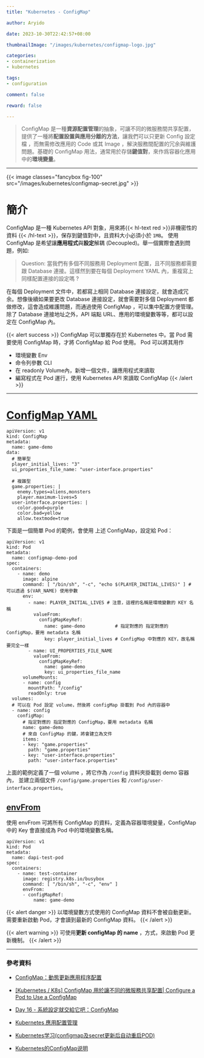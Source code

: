 ```yaml
---
title: "Kubernetes - ConfigMap"

author: Aryido

date: 2023-10-30T22:42:57+08:00

thumbnailImage: "/images/kubernetes/configmap-logo.jpg"

categories:
- containerization
- kubernetes

tags:
- configuration

comment: false

reward: false

---
```


<!--BODY-->
> ConfigMap 是一種**資源配置管理**的抽象，可讓不同的微服務間共享配置，提供了一種將**配置設置與應用分離的方法**，讓我們可以只更新 Config 設定檔 ，而無需修改應用的 Code 或其 Image ，解決服務間配置的冗余與維護問題。基礎的 ConfigMap 用法，通常用於存儲**鍵值對**，來作爲容器化應用中的**環境變量**。
>
> <!--more-->

---
{{< image classes="fancybox fig-100" src="/images/kubernetes/configmap-secret.jpg" >}}

# 簡介
ConfigMap 是一種 Kubernetes API 對象，用來將{{< hl-text red >}}非機密性的資料
{{< /hl-text >}}，保存到鍵值對中，且資料大小必須小於 ```1MB```。 使用 ConfigMap 是希望讓**應用程式**與**設定**解耦 (Decoupled)。舉一個實際會遇到問題，例如:
> Question: 當我們有多個不同服務用 Deployment 配置，且不同服務都需要跟 Database 連接。這樣然到要在每個 Deployment YAML 內，重複寫上同樣配置連接的設定嗎 ?

在每個 Deployment 文件中，若都寫上相同 Database 連接設定，就會造成冗余。想像後續如果要更改 Database 連接設定，就會需要對多個 Deployment 都做修改，這會造成維護問題，而通過使用 ConfigMap ，可以集中配置方便管理。除了 Database 連接地址之外，API 端點 URL、應用的環境變數等等，都可以設定在 ConfigMap 內。

{{< alert success >}}
ConfigMap 可以單獨存在於 Kubernetes 中。當 Pod 需要使用 ConfigMap 時，才將 ConfigMap 給 Pod 使用。 Pod 可以將其用作
- 環境變數 Env
- 命令列參數 CLI
- 在 readonly Volume內，新增一個文件，讓應用程式來讀取
- 編寫程式在 Pod 運行，使用 Kubernetes API 來讀取 ConfigMap
{{< /alert >}}

---

# [ConfigMap YAML](https://kubernetes.io/zh-cn/docs/concepts/configuration/configmap/)

```
apiVersion: v1
kind: ConfigMap
metadata:
  name: game-demo
data:
  # 簡單型
  player_initial_lives: "3"
  ui_properties_file_name: "user-interface.properties"

  # 複雜型
  game.properties: |
    enemy.types=aliens,monsters
    player.maximum-lives=5
  user-interface.properties: |
    color.good=purple
    color.bad=yellow
    allow.textmode=true
```
下面是一個簡單 Pod 的範例，會使用 上述 ConfigMap，設定給 Pod：
```
apiVersion: v1
kind: Pod
metadata:
  name: configmap-demo-pod
spec:
  containers:
    - name: demo
      image: alpine
      command: [ "/bin/sh", "-c", "echo $(PLAYER_INITIAL_LIVES)" ] # 可以透過 $(VAR_NAME) 使用參數
      env:
        - name: PLAYER_INITIAL_LIVES # 注意，這裡的名稱是環境變數的 KEY 名稱
          valueFrom:
            configMapKeyRef:
              name: game-demo           # 指定對應的 指定對應的 ConfigMap，要用 metadata 名稱
              key: player_initial_lives # ConfigMap 中對應的 KEY，故名稱要完全一樣
        - name: UI_PROPERTIES_FILE_NAME
          valueFrom:
            configMapKeyRef:
              name: game-demo
              key: ui_properties_file_name
      volumeMounts:
      - name: config
        mountPath: "/config"
        readOnly: true
  volumes:
  # 可以在 Pod 設定 volume，然後將 configMap 掛載到 Pod 內的容器中
  - name: config
    configMap:
      # 指定對應的 指定對應的 ConfigMap，要用 metadata 名稱
      name: game-demo
      # 來自 ConfigMap 的鍵，將會建立為文件
      items:
      - key: "game.properties"
        path: "game.properties"
      - key: "user-interface.properties"
        path: "user-interface.properties"
```
上面的範例定義了一個 volume ，將它作為 ```/config``` 資料夾掛載到 demo 容器內， 並建立兩個文件 ```/config/game.properties``` 和 ```/config/user-interface.properties```。

## [envFrom](https://kubernetes.io/zh-cn/docs/tasks/configure-pod-container/configure-pod-configmap/#configure-all-key-value-pairs-in-a-configmap-as-container-environment-variables)
使用 envFrom 可將所有 ConfigMap 的資料，定義為容器環境變量，ConfigMap 中的 Key 會直接成為 Pod 中的環境變數名稱。
```
apiVersion: v1
kind: Pod
metadata:
  name: dapi-test-pod
spec:
  containers:
    - name: test-container
      image: registry.k8s.io/busybox
      command: [ "/bin/sh", "-c", "env" ]
      envFrom:
      - configMapRef:
          name: game-demo
```

{{< alert danger >}}
以環境變數方式使用的 ConfigMap 資料不會被自動更新。 需要重新啟動 Pod，才會讀到最新的 ConfigMap 資料。
{{< /alert >}}

{{< alert warning >}}
可使用**更新 configMap 的 name** ，方式，來啟動 Pod 更新機制。
{{< /alert >}}

---
### 參考資料

- [ConfigMap：動態更新應用程序配置](https://www.readfog.com/a/1705835985067151360)

- [[Kubernetes / K8s] ConfigMap 用於讓不同的微服務共享配置| Configure a Pod to Use a ConfigMap](https://medium.com/k8s%E7%AD%86%E8%A8%98/kubernetes-k8s-configmap-%E7%94%A8%E6%96%BC%E8%AE%93%E4%B8%8D%E5%90%8C%E7%9A%84%E5%BE%AE%E6%9C%8D%E5%8B%99%E5%85%B1%E4%BA%AB%E9%85%8D%E7%BD%AE-configure-a-pod-to-use-a-configmap-b2570b58fd07)

- [Day 16 - 系統設定就交給它吧：ConfigMap](https://ithelp.ithome.com.tw/articles/10193935)

- [Kubernetes 應用配置管理](https://www.readfog.com/a/1653238144516067328)

- [Kubernetes学习(configmap及secret更新后自动重启POD)](https://izsk.me/2020/05/10/Kubernetes-deploy-hot-reload-when-configmap-update/)

- [Kubernetes的ConfigMap说明](https://www.cnblogs.com/breezey/p/6582082.html)
